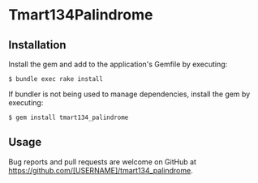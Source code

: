# Tmart134Palindrome


## Installation

Install the gem and add to the application's Gemfile by executing:

    $ bundle exec rake install

If bundler is not being used to manage dependencies, install the gem by executing:

    $ gem install tmart134_palindrome

## Usage



Bug reports and pull requests are welcome on GitHub at https://github.com/[USERNAME]/tmart134_palindrome.
